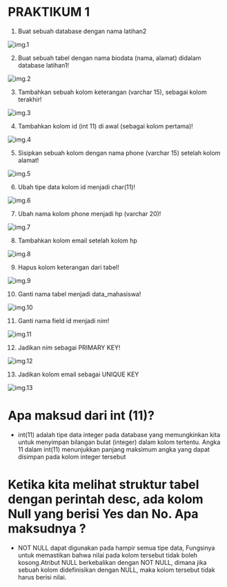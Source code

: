# PRAKTIKUM 1
1. Buat sebuah database dengan nama latihan2

![img.1](gambar/1.png)

2. Buat sebuah tabel dengan nama biodata (nama, alamat) didalam database latihan1!

![img.2](gambar/2.png)

3. Tambahkan sebuah kolom keterangan (varchar 15), sebagai kolom terakhir!

![img.3](gambar/3.png)

4. Tambahkan kolom id (int 11) di awal (sebagai kolom pertama)!

![img.4](gambar/4.png)

5. Sisipkan sebuah kolom dengan nama phone (varchar 15) setelah kolom alamat!

![img.5](gambar/5.png)

6. Ubah tipe data kolom id menjadi char(11)!

![img.6](gambar/6.png)

7. Ubah nama kolom phone menjadi hp (varchar 20)!

![img.7](gambar/7.png)

8. Tambahkan kolom email setelah kolom hp

![img.8](gambar/8.png)

9. Hapus kolom keterangan dari tabel!

![img.9](gambar/9.png)

10. Ganti nama tabel menjadi data_mahasiswa!

![img.10](gambar/10.png)

11. Ganti nama field id menjadi nim!

![img.11](gambar/11.png)

12. Jadikan nim sebagai PRIMARY KEY!

![img.12](gambar/12.png)

13. Jadikan kolom email sebagai UNIQUE KEY

![img.13](gambar/13.png)
# Apa maksud dari int (11)?
- int(11) adalah tipe data integer pada database yang memungkinkan kita untuk menyimpan bilangan bulat (integer) dalam kolom tertentu. Angka 11 dalam int(11) menunjukkan panjang maksimum angka yang dapat disimpan pada kolom integer tersebut
# Ketika kita melihat struktur tabel dengan perintah desc, ada kolom Null yang berisi Yes dan No. Apa maksudnya ?
- NOT NULL dapat digunakan pada hampir semua tipe data, Fungsinya untuk memastikan bahwa nilai pada kolom tersebut tidak boleh kosong.Atribut NULL berkebalikan dengan NOT NULL, dimana jika sebuah kolom didefinisikan dengan NULL, maka kolom tersebut tidak harus berisi nilai.

